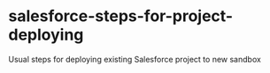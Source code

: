 # salesforce-steps-for-project-deploying
Usual steps for deploying existing Salesforce project to new sandbox
